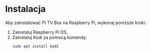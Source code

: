 # Instalacja

Aby zainstalować PI TV Box na Raspberry Pi, wykonaj poniższe kroki:

1. Zainstaluj Raspberry Pi OS.
2. Zainstaluj Kodi za pomocą komendy: 
   ```bash
   sudo apt install kodi
